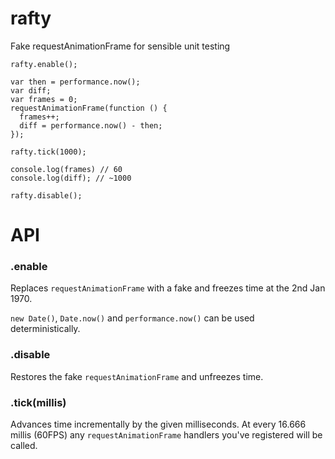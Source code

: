 rafty
=====

Fake requestAnimationFrame for sensible unit testing

    rafty.enable();

    var then = performance.now();
    var diff;
    var frames = 0;
    requestAnimationFrame(function () {
      frames++;
      diff = performance.now() - then;
    });

    rafty.tick(1000);

    console.log(frames) // 60
    console.log(diff); // ~1000

    rafty.disable();

API
===

### .enable
Replaces `requestAnimationFrame` with a fake and freezes time at the 2nd Jan 1970.

`new Date()`, `Date.now()` and `performance.now()` can be used deterministically.

### .disable
Restores the fake `requestAnimationFrame` and unfreezes time.

### .tick(millis)
Advances time incrementally by the given milliseconds. At every 16.666 millis (60FPS) any `requestAnimationFrame` handlers you've registered will be called.

